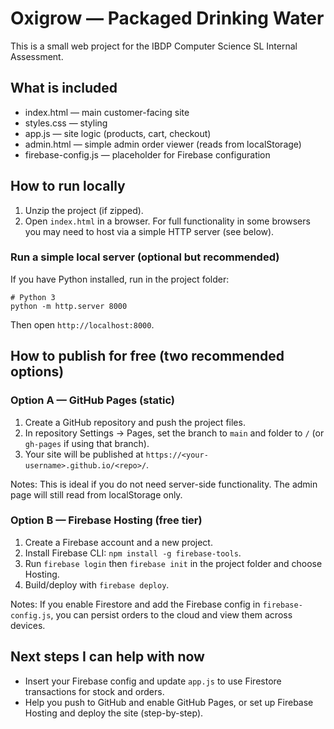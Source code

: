# Oxigrow — Packaged Drinking Water

This is a small web project for the IBDP Computer Science SL Internal Assessment.

## What is included
- index.html — main customer-facing site
- styles.css — styling
- app.js — site logic (products, cart, checkout)
- admin.html — simple admin order viewer (reads from localStorage)
- firebase-config.js — placeholder for Firebase configuration

## How to run locally
1. Unzip the project (if zipped).
2. Open `index.html` in a browser. For full functionality in some browsers you may need to host via a simple HTTP server (see below).

### Run a simple local server (optional but recommended)
If you have Python installed, run in the project folder:
```
# Python 3
python -m http.server 8000
```
Then open `http://localhost:8000`.

## How to publish for free (two recommended options)
### Option A — GitHub Pages (static)
1. Create a GitHub repository and push the project files.
2. In repository Settings → Pages, set the branch to `main` and folder to `/` (or `gh-pages` if using that branch).
3. Your site will be published at `https://<your-username>.github.io/<repo>/`.

Notes: This is ideal if you do not need server-side functionality. The admin page will still read from localStorage only.

### Option B — Firebase Hosting (free tier)
1. Create a Firebase account and a new project.
2. Install Firebase CLI: `npm install -g firebase-tools`.
3. Run `firebase login` then `firebase init` in the project folder and choose Hosting.
4. Build/deploy with `firebase deploy`.

Notes: If you enable Firestore and add the Firebase config in `firebase-config.js`, you can persist orders to the cloud and view them across devices.

## Next steps I can help with now
- Insert your Firebase config and update `app.js` to use Firestore transactions for stock and orders.
- Help you push to GitHub and enable GitHub Pages, or set up Firebase Hosting and deploy the site (step-by-step).

